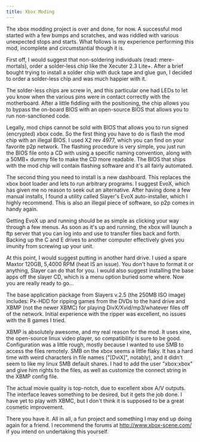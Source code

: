 ```yaml
---
title: Xbox Moding
---
```


The xbox modding project is over and done, for now. A successful mod started with a few bumps and scratches, and was riddled with various unexpected stops and starts. What follows is my experience performing this mod, incomplete and circumstantial though it is.

First off, I would suggest that non-soldering individuals (read: mere-mortals), order a solder-less chip like the Xecuter 2.3 Lite+. After a brief bought trying to install a solder chip with duck tape and glue gun, I decided to order a solder-less chip and was much happier with it.

The solder-less chips are screw in, and this particular one had LEDs to let you know when the various pins were in contact correctly with the motherboard. After a little fiddling with the positioning, the chip allows you to bypass the on-board BIOS with an open-source BIOS that allows you to run non-sanctioned code.

Legally, mod chips cannot be sold with BIOS that allows you to run signed (encrypted) xbox code. So the first thing you have to do is flash the mod chip with an illegal BIOS. I used X2 rev 4977, which you can find on your favorite p2p network. The flashing procedure is very simple, you just run the BIOS file onto a CD with using a specific naming convention, along with a 50MB+ dummy file to make the CD more readable. The BIOS that ships with the mod chip will contain flashing software and it's all fairly automated.

The second thing you need to install is a new dashboard. This replaces the xbox boot loader and lets to run arbitrary programs. I suggest EvoX, which has given me no reason to seek out an alternative. After having done a few manual installs, I found a utility called Slayer's EvoX auto-installer, which I highly recommend. This is also an illegal piece of software, so p2p comes in handy again.

Getting EvoX up and running should be as simple as clicking your way through a few menus. As soon as it's up and running, the xbox will launch a ftp server that you can log into and use to transfer files back and forth. Backing up the C and E drives to another computer effectively gives you imunity from screwing up your unit.

At this point, I would suggest putting in another hard drive. I used a spare Maxtor 120GB, 5,4000 RPM (heat IS an issue). You don't have to format it or anything, Slayer can do that for you. I would also suggest installing the base apps off the slayer CD, which is a menu option buried some where. Now you are really ready to go...

The base application package from Slayers v.2.5 (the 250MB ISO image) includes: Px-HDD for ripping games from the DVDs to the hard drive and XBMP (not the newer XBMC) for playing DivX/Xvid/mp3/whatever files off of the network. Initial experience with the ripper was excellent, no issues with the 8 games I tried.

XBMP is absolutely awesome, and my real reason for the mod. It uses xine, the open-source linux video player, so compatibility is sure to be good. Configuration was a little rough, mostly because I wanted to use SMB to access the files remotely. SMB on the xbox seems a little flaky. It has a hard time with weird characters in file names ("[DviX]", notably), and it didn't seem to like my linux SMB default shares. I had to add the user "xbox:xbox" and give him rights to the files, as well as customize the connect string in the XBMP config file.

The actual movie quality is top-notch, due to excellent xbox A/V outputs. The interface leaves something to be desired, but it gets the job done. I have yet to play with XBMC, but I don't think it is supposed to be a great cosmetic improvement.

There you have it. All in all, a fun project and something I may end up doing again for a friend. I recommend the forums at http://www.xbox-scene.com/ if you intend on undertaking this yourself.
